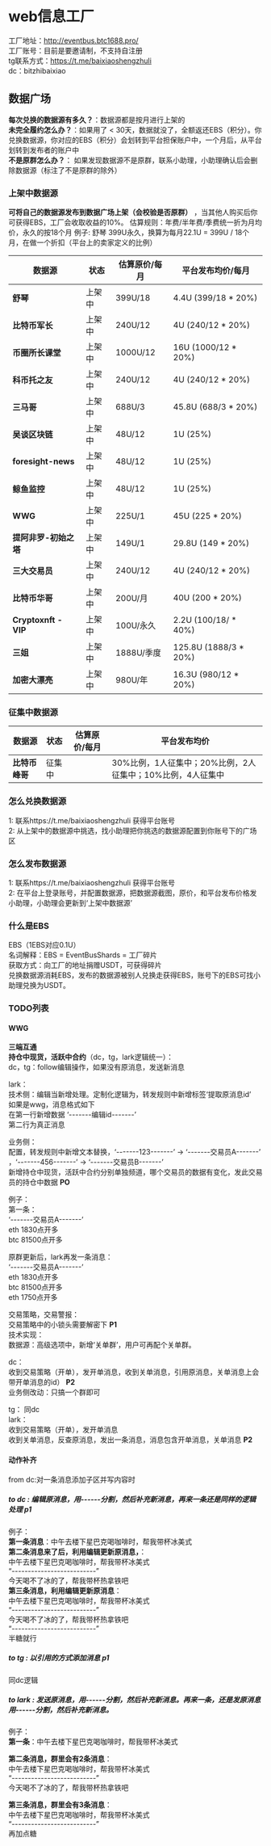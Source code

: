 # web信息工厂
工厂地址：http://eventbus.btc1688.pro/ <br>
工厂账号：目前是要邀请制，不支持自注册 <br>
tg联系方式：https://t.me/baixiaoshengzhuli <br>
dc：bitzhibaixiao <br>
## 数据广场
**每次兑换的数据源有多久？**：数据源都是按月进行上架的  <br>
**未完全履约怎么办？**：如果用了 < 30天，数据就没了，全额返还EBS（积分）。你兑换数据源，你对应的EBS（积分）会划转到平台担保账户中，一个月后，从平台划转到发布者的账户中  <br>
**不是原群怎么办？**： 如果发现数据源不是原群，联系小助理，小助理确认后会删除数据源（标注了不是原群的除外）  <br>

### 上架中数据源
**可将自己的数据源发布到数据广场上架（会校验是否原群）** ，当其他人购买后你可获得EBS，工厂会收取收益的10%。
估算规则：年费/半年费/季费统一折为月均价，永久的按18个月
例子: 舒琴 399U永久，换算为每月22.1U = 399U  / 18个月，在做一个折扣（平台上的卖家定义的比例）

| 数据源              | 状态  | 估算原价/每月  | 平台发布均价/每月          |
| ------------------- | ---- | ------------- | --------------------------- |
| **舒琴**                | 上架中 | 399U/18       | 4.4U (399/18 * 20%)         |
| **比特币军长**          | 上架中 | 240U/12       | 4U (240/12 * 20%)           |
| **币圈所长课堂**        | 上架中 | 1000U/12      | 16U (1000/12 * 20%)         |
| **科币托之友**          | 上架中 | 240U/12       | 4U (240/12 * 20%)           |
| **三马哥**              | 上架中 | 688U/3        | 45.8U (688/3 * 20%)         |
| **吴谈区块链**          | 上架中 | 48U/12        | 1U (25%)                    |
| **foresight-news**     | 上架中 | 48U/12        | 1U (25%)                    |
| **鲸鱼监控**            | 上架中 | 48U/12        | 1U (25%)                    |
| **WWG**                | 上架中 | 225U/1        | 45U (225 * 20%)             |
| **提阿非罗-初始之塔**  | 上架中 | 149U/1        | 29.8U (149 * 20%)           |
| **三大交易员**          | 上架中 | 240U/12       | 4U (240/12 * 20%)           |
| **比特币华哥**          | 上架中 | 200U/月       | 40U (200 * 20%)             |
| **Cryptoxnft - VIP**   | 上架中 | 100U/永久     | 2.2U (100/18/ * 40%)        |
| **三姐**                | 上架中 | 1888U/季度    | 125.8U (1888/3 * 20%)       |
| **加密大漂亮**          | 上架中 | 980U/年       | 16.3U (980/12 * 20%)        |

### 征集中数据源
| 数据源  | 状态  | 估算原价/每月  | 平台发布均价  |
| ------- | ---- | ------------- | ------------- |
| **比特币峰哥** | 征集中 |  | 30%比例，1人征集中；20%比例，2人征集中；10%比例，4人征集中 |

### 怎么兑换数据源
1: 联系https://t.me/baixiaoshengzhuli 获得平台账号 <br>
2: 从上架中的数据源中挑选，找小助理把你挑选的数据源配置到你账号下的广场区 <br>

### 怎么发布数据源
1: 联系https://t.me/baixiaoshengzhuli 获得平台账号 <br>
2: 在平台上登录账号，并配置数据源，把数据源截图，原价，和平台发布价格发小助理，小助理会更新到‘上架中数据源’ <br>

### 什么是EBS
EBS（1EBS对应0.1U） <br>
名词解释：EBS = EventBusShards = 工厂碎片 <br>
获取方式：向工厂的地址捐赠USDT，可获得碎片 <br>
兑换数据源消耗EBS，发布的数据源被别人兑换走获得EBS，账号下的EBS可找小助理兑换为USDT。<br>

### TODO列表
#### WWG
**三端互通** <br>
**持仓中现货，活跃中合约**（dc，tg，lark逻辑统一）： <br>
dc，tg：follow编辑操作，如果没有原消息，发送新消息 <br>

lark：<br> 
技术侧：编辑当新增处理。定制化逻辑为，转发规则中新增标签‘提取原消息id’<br>
如果是wwg，消息格式如下 <br>
在第一行新增数据 ‘-------编辑id-------’ <br>
第二行为真正消息  <br>

业务侧： <br>
配置，转发规则中新增文本替换，‘-------123-------’ -> ‘-------交易员A-------’ ，‘-------456-------’ -> ‘-------交易员B-------’  <br>
新增持仓中现货，活跃中合约分别单独频道，哪个交易员的数据有变化，发此交易员的持仓中数据 **PO** <br>

例子：<br>
第一条： <br>
‘-------交易员A-------’ <br>
eth 1830点开多 <br>
btc 81500点开多 <br>

原群更新后，lark再发一条消息： <br>
‘-------交易员A-------’ <br>
eth 1830点开多 <br>
btc 81500点开多 <br>
eth 1750点开多 <br>



交易策略，交易警报： <br>
交易策略中的小锁头需要解密下 **P1** <br>
技术实现：<br>
数据源：高级选项中，新增‘关单群’，用户可再配个关单群。

dc： <br>
收到交易策略（开单），发开单消息，收到关单消息，引用原消息，关单消息上会带开单消息的id） **P2** <br>
业务侧改动：只搞一个群即可<br>

tg： 同dc <br>
lark： <br>
收到交易策略（开单），发开单消息 <br>
收到关单消息，反查原消息，发出一条消息，消息包含开单消息，关单消息 **P2** <br>


#### 动作补齐 <br>
from dc:对一条消息添加子区并写内容时 <br>

##### to dc : 编辑原消息，用------分割，然后补充新消息，再来一条还是同样的逻辑处理 **p1** <br>
例子： <br>
**第一条消息**：中午去楼下星巴克喝咖啡时，帮我带杯冰美式 <br>
**第二条消息来了后，利用编辑更新原消息，**： <br>
中午去楼下星巴克喝咖啡时，帮我带杯冰美式 <br>
“--------------------------” <br>
今天喝不了冰的了，帮我带杯热拿铁吧 <br>
**第三条消息，利用编辑更新原消息**： <br>
中午去楼下星巴克喝咖啡时，帮我带杯冰美式 <br>
“--------------------------” <br>
今天喝不了冰的了，帮我带杯热拿铁吧 <br>
“--------------------------” <br>
半糖就行 <br>

##### to tg : 以引用的方式添加消息 **p1** <br>
同dc逻辑 <br>

##### to lark : 发送原消息，用------分割，然后补充新消息。再来一条，还是发原消息用------分割，然后补充新消息。 <br>

例子：<br>
**第一条**：中午去楼下星巴克喝咖啡时，帮我带杯冰美式 <br>

**第二条消息，群里会有2条消息**： <br>
中午去楼下星巴克喝咖啡时，帮我带杯冰美式 <br>
“--------------------------” <br>
今天喝不了冰的了，帮我带杯热拿铁吧 <br>

**第三条消息，群里会有3条消息**： <br>
中午去楼下星巴克喝咖啡时，帮我带杯冰美式 <br>
“--------------------------” <br>
再加点糖 <br>











